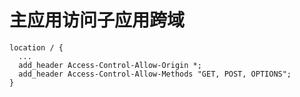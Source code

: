 # 主应用访问子应用跨域

```shell
location / {
  ...
  add_header Access-Control-Allow-Origin *;
  add_header Access-Control-Allow-Methods "GET, POST, OPTIONS";
}
```
